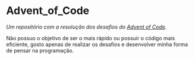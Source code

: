 # Advent_of_Code

*Um repositório com a resolução dos desafios do [Advent of Code].*

Não possuo o objetivo de ser o mais rápido ou possuir o código mais eficiente, gosto apenas de realizar os desafios e desenvolver minha forma de pensar na programação.

[Advent of Code]: https://adventofcode.com/
